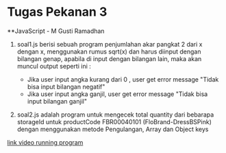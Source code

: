 # Tugas Pekanan 3
**JavaScript - M Gusti Ramadhan

1. soal1.js berisi sebuah program penjumlahan akar pangkat 2 dari x dengan x, menggunakan rumus sqrt(x) dan harus diinput dengan bilangan genap, apabila di input dengan bilangan lain, maka akan muncul output seperti ini :
    - Jika user input angka kurang dari 0 , user get error message "Tidak bisa input bilangan negatif" 
    - Jika user input angka ganjil, user get error message "Tidak bisa input bilangan ganjil"

2. soal2.js adalah program untuk mengecek total quantity dari bebarapa storageId untuk productCode FBR00040101 (FloBrand-DressBSPink) dengan menggunakan metode Pengulangan, Array dan Object keys

[link video running program](Https://drive.google.com/file/d/1TkFso-_VIOBg4h7-gcOja-MtW7qOhTeT/view?usp=sharing)
